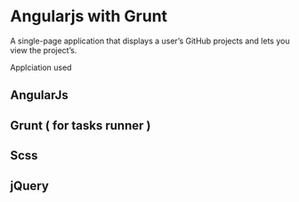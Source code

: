 # Angularjs with Grunt 

A single-page application that displays a user’s GitHub projects and lets you view the project’s. 

Applciation used 

## AngularJs
## Grunt ( for tasks runner )
## Scss
## jQuery 

